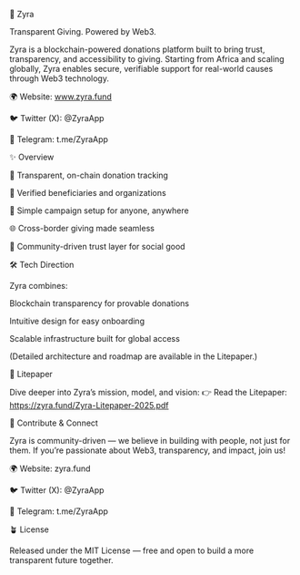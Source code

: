 💙 Zyra

Transparent Giving. Powered by Web3.

Zyra is a blockchain-powered donations platform built to bring trust, transparency, and accessibility to giving.
Starting from Africa and scaling globally, Zyra enables secure, verifiable support for real-world causes through Web3 technology.

🌍 Website: www.zyra.fund

🐦 Twitter (X): @ZyraApp

💬 Telegram: t.me/ZyraApp

✨ Overview

🔗 Transparent, on-chain donation tracking

🧾 Verified beneficiaries and organizations

💸 Simple campaign setup for anyone, anywhere

🌐 Cross-border giving made seamless

💬 Community-driven trust layer for social good

🛠️ Tech Direction

Zyra combines:

Blockchain transparency for provable donations

Intuitive design for easy onboarding

Scalable infrastructure built for global access

(Detailed architecture and roadmap are available in the Litepaper.)

📘 Litepaper

Dive deeper into Zyra’s mission, model, and vision:
👉 Read the Litepaper: https://zyra.fund/Zyra-Litepaper-2025.pdf

🤝 Contribute & Connect

Zyra is community-driven — we believe in building with people, not just for them.
If you’re passionate about Web3, transparency, and impact, join us!

🌍 Website: zyra.fund

🐦 Twitter (X): @ZyraApp

💬 Telegram: t.me/ZyraApp

🪴 License

Released under the MIT License — free and open to build a more transparent future together.
